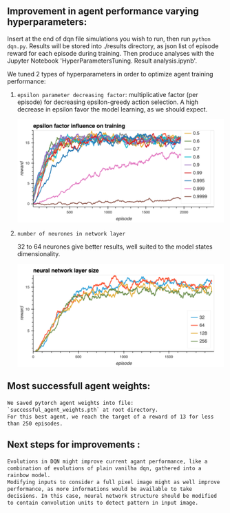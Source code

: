 ## Improvement in agent performance varying hyperparameters:

Insert at the end of dqn file simulations you wish to run, then run `python dqn.py`.
Results will be stored into ./results directory, as json list of episode reward for each episode during training.
Then produce analyses with the Jupyter Notebook 'HyperParametersTuning. Result analysis.ipynb'.

We tuned 2 types of hyperparameters in order to optimize agent training performance:


1. `epsilon parameter decreasing factor`: multiplicative factor (per episode) for decreasing epsilon-greedy action selection.
    A high decrease in epsilon favor the model learning, as we should expect.

    ![epsilon_size_effect](epsilon_size_effect.png)



2. `number of neurones in network layer`

    32 to 64 neurones give better results, well suited to the model states dimensionality.

    ![neurone_size_effect](neurone_size_effect.png)


## Most successfull agent weights:
    We saved pytorch agent weights into file: `successful_agent_weights.pth` at root directory.
    For this best agent, we reach the target of a reward of 13 for less than 250 episodes.
    

## Next steps for improvements :
    Evolutions in DQN might improve current agant performance, like a combination of evolutions of plain vanilha dqn, gathered into a rainbow model.
    Modifying inputs to consider a full pixel image might as well improve performance, as more informations would be available to take decisions. In this case, neural network structure should be modified to contain convolution units to detect pattern in input image.